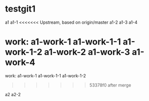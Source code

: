 # testgit1

a1
a1-1
<<<<<<< Upstream, based on origin/master
a1-2
a1-3
a1-4

work:
a1-work-1
a1-work-1-1
a1-work-1-2
a1-work-2
a1-work-3
a1-work-4
=======

work:
a1-work-1
a1-work-1-1
a1-work-1-2
>>>>>>> 53378f0 after merge

a2
a2-2
